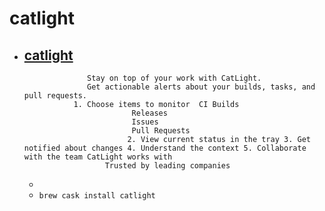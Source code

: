 # catlight
- [catlight](https://catlight.io/)
  -                      Stay on top of your work with CatLight.                    Get actionable alerts about your builds, tasks, and pull requests.                 1. Choose items to monitor  CI Builds                              Releases                              Issues                              Pull Requests                             2. View current status in the tray 3. Get notified about changes 4. Understand the context 5. Collaborate with the team CatLight works with                         Trusted by leading companies                    
  - 
  - `brew cask install catlight`
